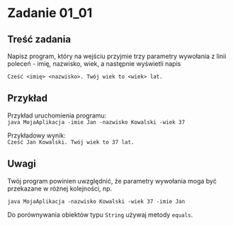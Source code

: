 # Zadanie 01_01

## Treść zadania

Napisz program, który na wejściu przyjmie trzy parametry wywołania z linii poleceń - imię, nazwisko, wiek, a następnie wyświetli napis

`Cześć <imię> <nazwisko>. Twój wiek to <wiek> lat.`

## Przykład

Przykład uruchomienia programu:  
`java MojaAplikacja -imie Jan -nazwisko Kowalski -wiek 37`

Przykładowy wynik:  
`Cześć Jan Kowalski. Twój wiek to 37 lat.`

## Uwagi

Twój program powinien uwzględnić, że parametry wywołania moga być przekazane w różnej kolejności, np.

`java MojaAplikacja -nazwisko Kowalski -wiek 37 -imie Jan`

Do   porównywania   obiektów   typu   `String`   używaj   metody   `equals`.